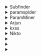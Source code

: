 <details>
  <summary>Subfinder</summary>
    
    subfinder -d target.com -all -silent -o subs.txt
    
</details>


<details>
  <summary>paramspider</summary>

    paramspider -u target.com
  
</details>

<details>
  <summary>ParamMiner</summary>
</details>

<details>
  <summary>Arjun</summary>
</details>


<details>
  <summary>kxss</summary>
  
      cat "allurls.txt" | kxss
</details>


<details>
  <summary>Nikto</summary>

    scan website to find files or path

    $ nikto -h 10.10.10.1
  
</details>


<details>
  <summary></summary>
</details>


<details>
  <summary></summary>
</details>


<details>
  <summary></summary>
</details>
